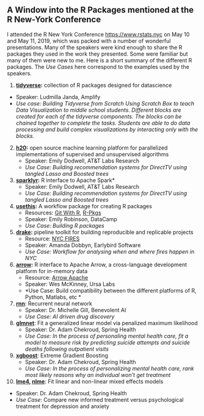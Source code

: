 ##  A Window into the R Packages mentioned at the R New-York Conference 

I attended the R New York Conference https://www.rstats.nyc on May 10 and May 11, 2019, which was packed with a number of wonderful presentations. Many of the speakers were kind enough to share the R packages they used in the work they presented. Some were familiar but many of them were new to me. Here is a short summary of the different R packages. The *Use Cases* here correspond to the examples used by the speakers. 

1.	**[tidyverse](https://www.tidyverse.org):** collection of R packages designed for datascience
   * Speaker: Ludmilla Janda, Amplify
   * *Use case: Building Tidyverse from Scratch Using Scratch Box to teach Data Visualization to middle school students. Different blocks are created for each of the tidyverse components. The blocks can be chained together to complete the tasks. Students are able to do data processing and build complex visualizations by interacting only with the blocks.*
2. **[h20](https://cran.r-project.org/web/packages/h2o/h2o.pdf):** open source machine learning platform for parallelized implementations of supervised and unsupervised algorithms
   * Speaker: Emily Dodwell, AT&T Labs Research
   * *Use Case: Building recommendation systems for DirectTV using tangled Lasso and Boosted trees*
3. **[sparklyr](https://spark.rstudio.com):** R interface to Apache Spark* 
   * Speaker: Emily Dodwell, AT&T Labs Research
   * *Use Case: Building recommendation systems for DirectTV using tangled Lasso and Boosted trees*
4. **[usethis](https://www.tidyverse.org/articles/2018/02/usethis-1-3-0/):** A workflow package for creating R packages
   * Resources: [Git With R](https://happygitwithr.com), [R-Pkgs](https://r-pks.org)
   * Speaker: Emily Robinson, DataCamp
   * *Use Case: Building R packages*
5. **[drake](https://ropenscilabs.github.io/drake-manual/index.html):**  pipeline toolkit for building reproducible and replicable projects
   * Resource: [NYC FIRES](https://github.com/aedobbyn/nyc-fires)
   * Speaker: Amanda Dobbyn, Earlybird Software
   * *Use Case: Workflow for analysing when and where fires happen in NYC*
6. **[arrow](https://spark.rstudio.com/guides/arrow/):** R interface to Apache Arrow, a cross-language development platform for in-memory data
   * Resource: [Arrow Apache](https://arrow.apache.org)
   * Speaker: Wes McKinney, Ursa Labs
   * *Use Case: Build compatibility between the different platforms of R, Python, Matlabs, etc *
7. **[rnn](https://www.rdocumentation.org/packages/rnn/versions/0.8.1)**: Recurrent neural network
   * Speaker: Dr. Michelle Gill, Benevolent AI
   * *Use Case: AI driven drug discovery*
8. **[glmnet](https://web.stanford.edu/~hastie/glmnet/glmnet_alpha.html)**: Fit a generalized linear model via penalized maximum likelihood
   * Speaker: Dr. Adam Chekroud, Spring Health
   * *Use Case: In the process of personaling mental health care, fit a model to measure risk by predicting suicide attempts and suicide deaths following outpatient visits*
9. **[xgboost](https://xgboost.readthedocs.io/en/latest/R-package/xgboostPresentation.html)**: Extreme Gradient Boosting
   * Speaker: Dr. Adam Chekroud, Spring Health
   * *Use Case: In the process of personalizing mental health care, rank most likely reasons why an individual won’t get treatment*
10. **[lme4](https://cran.r-project.org/web/packages/lme4/lme4.pdf), [nlme](https://cran.r-project.org/web/packages/nlme/nlme.pdf)**: Fit linear and non-linear mixed effects models
   * Speaker: Dr. Adam Chekroud, Spring Health
   * *Use Case*: Compare new informed treatment versus psychological treatment for depression and anxiety
